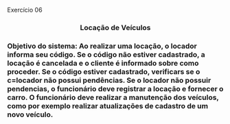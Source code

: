 Exercício 06

<h3 align="center"> Locação de Veículos <h3/>

Objetivo do sistema:
Ao realizar uma locação, o locador informa seu código. 
Se o código não estiver cadastrado, a locação é cancelada e o cliente é informado sobre como proceder.
Se o código estiver cadastrado, verificars se o c=locador não possui pendências.
Se o locador não possuir pendencias, o funcionário deve registrar a locação e fornecer o carro.
O funcionário deve realizar a manutenção dos veículos, como por exemplo realizar atualizações de cadastro de um novo veículo.



